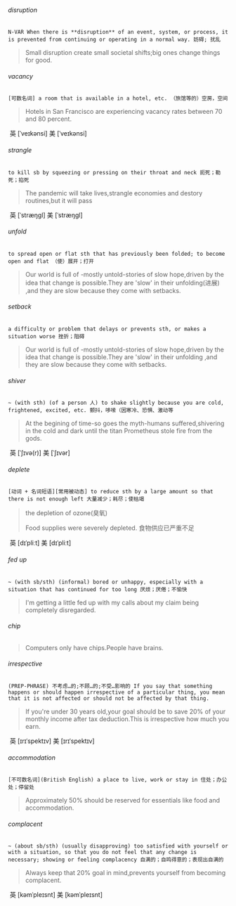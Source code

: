 ###### disruption

​	`N-VAR When there is **disruption** of an event, system, or process, it is prevented from continuing or operating in a normal way. 妨碍; 扰乱`

> Small disruption create small societal shifts;big ones change things for good.

###### vacancy

​	`[可数名词] a room that is available in a hotel, etc. （旅馆等的）空房，空间`

> Hotels in San Francisco are experiencing vacancy rates between 70 and 80 percent.

​	英 [ˈveɪkənsi]   美 [ˈveɪkənsi] 

###### strangle

​	`to kill sb by squeezing or pressing on their throat and neck 扼死；勒死；掐死`

> The pandemic will take lives,strangle economies and destory routines,but it will pass

​	英 [ˈstræŋɡl]   美 [ˈstræŋɡl] 

###### unfold

​	`to spread open or flat sth that has previously been folded; to become open and flat （使）展开；打开`

> Our world is full of -mostly untold-stories of slow hope,driven by the idea that change is possible.They are 'slow' in their unfolding(进展) ,and they are slow because they come with setbacks.

###### setback

​	`a difficulty or problem that delays or prevents sth, or makes a situation worse 挫折；阻碍`

> Our world is full of -mostly untold-stories of slow hope,driven by the idea that change is possible.They are 'slow' in their unfolding ,and they are slow because they come with setbacks.

###### shiver

​	`~ (with sth) (of a person 人) to shake slightly because you are cold, frightened, excited, etc. 颤抖，哆嗦（因寒冷、恐惧、激动等`

> At the begining of time-so goes the myth-humans suffered,shivering in the cold and dark until the titan Prometheus stole fire from the gods.

​	英 [ˈʃɪvə(r)]   美 [ˈʃɪvər] 

###### deplete

​	`[动词 + 名词短语][常用被动态] to reduce sth by a large amount so that there is not enough left 大量减少；耗尽；使枯竭`

>the depletion of ozone(臭氧)
>
>Food supplies were severely depleted.
>	食物供应已严重不足

​	英 [dɪˈpliːt]   美 [dɪˈpliːt] 

###### fed up

​	`~ (with sb/sth) (informal) bored or unhappy, especially with a situation that has continued for too long 厌烦；厌倦；不愉快`

> I'm getting a little fed up with my calls about my claim being completely disregarded.

###### chip

> Computers only have chips.People have brains.

###### irrespective

​	`(PREP-PHRASE) 不考虑…的;不顾…的;不受…影响的 If you say that something happens or should happen irrespective of a particular thing, you mean that it is not affected or should not be affected by that thing.`

> If you're under 30 years old,your goal should be to save 20% of your monthly income after tax deduction.This is irrespective how much you earn.

​	英 [ɪrɪˈspektɪv]   美 [ɪrɪˈspektɪv] 

###### accommodation

​	`[不可数名词](British English) a place to live, work or stay in 住处；办公处；停留处`

> Approximately 50% should be reserved for essentials like food and accommodation.

###### complacent

​	`~ (about sb/sth) (usually disapproving) too satisfied with yourself or with a situation, so that you do not feel that any change is necessary; showing or feeling complacency 自满的；自鸣得意的；表现出自满的`

> Always keep that 20% goal in mind,prevents yourself from becoming complacent.

​	英 [kəmˈpleɪsnt]   美 [kəmˈpleɪsnt] 